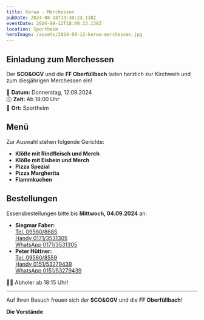 ```yaml
---
title: Kerwa - Merchessen
pubDate: 2024-08-18T13:30:23.138Z
eventDate: 2024-09-12T18:00:23.138Z
location: Sportheim
heroImage: /assets/2024-09-12-kerwa-merchessen.jpg
---
```


## Einladung zum Merchessen

Der **SCO&OGV** und die **FF Oberfüllbach** laden herzlich zur Kirchweih und zum diesjährigen Merchessen ein!

📅 **Datum:** Donnerstag, 12.09.2024  
🕕 **Zeit:** Ab 18:00 Uhr  
📍 **Ort:** Sportheim

## Menü

Zur Auswahl stehen folgende Gerichte:

- **Klöße mit Rindfleisch und Merch**
- **Klöße mit Eisbein und Merch**
- **Pizza Spezial**
- **Pizza Margherita**
- **Flammkuchen**

## Bestellungen

Essensbestellungen bitte bis **Mittwoch, 04.09.2024** an:

- **Siegmar Faber:**  
  [Tel. 09560/8685](tel:095608685)  
  [Handy 0171/3531305](tel:01713531305)  
  [WhatsApp 0171/3531305](https://wa.me/491713531305)
- **Peter Hüttner:**  
  [Tel. 09560/8559](tel:095608559)  
  [Handy 0151/53279439](tel:015153279439)  
  [WhatsApp 0151/53279439](https://wa.me/4915153279439)


🚗💨 Abholer ab 18:15 Uhr!

---

Auf Ihren Besuch freuen sich der **SCO&OGV** und die **FF Oberfüllbach**!

**Die Vorstände**
